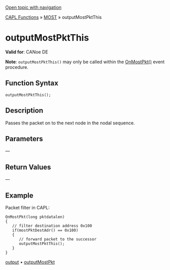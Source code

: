 [Open topic with navigation](../../../../../CANoeDEFamily.htm#Topics/CAPLFunctions/MOST/Functions/CAPLfunctionMOSTOutputMostPktThis.md)

[CAPL Functions](../../CAPLfunctions.md) » [MOST](../CAPLfunctionsMOSTOverview.md) » outputMostPktThis

# outputMostPktThis

**Valid for**: CANoe DE

**Note**: `outputMostPktThis()` may only be called within the [OnMostPkt()](../EventProcedures/CAPLfunctionOnMOSTPkt.md) event procedure.

## Function Syntax

`outputMostPktThis();`

## Description

Passes the packet on to the next node in the nodal sequence.

## Parameters

—

## Return Values

—

## Example

Packet filter in CAPL:

```plaintext
OnMostPkt(long pktdatalen)
{
   // filter destination address 0x100
   if(mostPktDestAdr() == 0x100)
   {
      // forward packet to the successor
      outputMostPktThis(); 
   }
}
```

[output](CAPLfunctionMOSToutput.md) • [outputMostPkt](CAPLfunctionMOSTOutputMostPkt.md)
